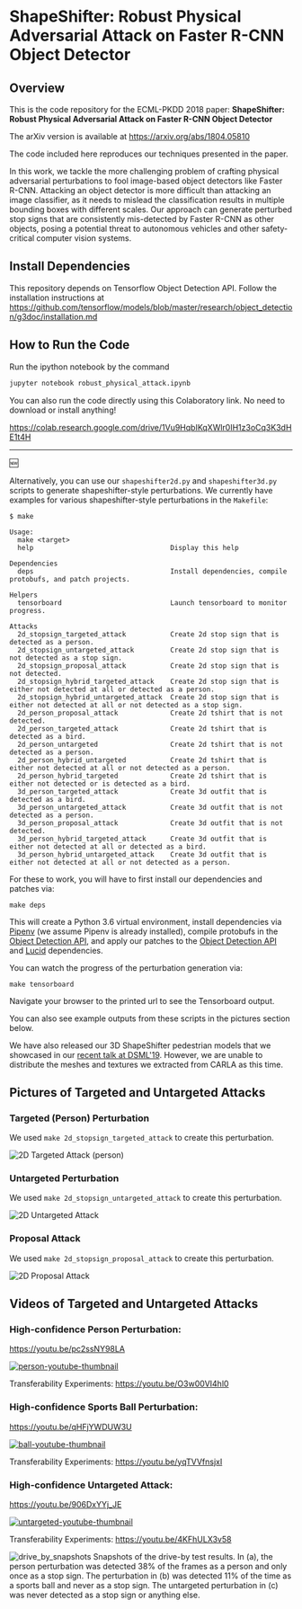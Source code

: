 # ShapeShifter: Robust Physical Adversarial Attack on Faster R-CNN Object Detector

## Overview

This is the code repository for the ECML-PKDD 2018 paper: **ShapeShifter: Robust Physical Adversarial Attack on Faster R-CNN Object Detector**

The arXiv version is available at https://arxiv.org/abs/1804.05810

The code included here reproduces our techniques presented in the paper.

In this work, we tackle the more challenging problem of crafting physical adversarial perturbations to fool image-based object detectors like Faster R-CNN.
Attacking an object detector is more difficult than attacking an image classifier, as it needs to mislead the classification results in multiple bounding boxes with different scales.
Our approach can generate perturbed stop signs that are consistently mis-detected by Faster R-CNN as other objects, posing a potential threat to autonomous vehicles and other safety-critical computer vision systems.


## Install Dependencies

This repository depends on Tensorflow Object Detection API.
Follow the installation instructions at https://github.com/tensorflow/models/blob/master/research/object_detection/g3doc/installation.md

## How to Run the Code

Run the ipython notebook by the command
```bash
jupyter notebook robust_physical_attack.ipynb
```

You can also run the code directly using this Colaboratory link. No need to download or install anything!

https://colab.research.google.com/drive/1Vu9HqbIKqXWlr0IH1z3oCq3K3dHE1t4H

---
:new:

Alternatively, you can use our `shapeshifter2d.py` and `shapeshifter3d.py` scripts to generate shapeshifter-style perturbations. We currently have examples for various shapeshifter-style perturbations in the `Makefile`:
```
$ make

Usage:
  make <target>
  help                                  Display this help

Dependencies
  deps                                  Install dependencies, compile protobufs, and patch projects.

Helpers
  tensorboard                           Launch tensorboard to monitor progress.

Attacks
  2d_stopsign_targeted_attack           Create 2d stop sign that is detected as a person.
  2d_stopsign_untargeted_attack         Create 2d stop sign that is not detected as a stop sign.
  2d_stopsign_proposal_attack           Create 2d stop sign that is not detected.
  2d_stopsign_hybrid_targeted_attack    Create 2d stop sign that is either not detected at all or detected as a person.
  2d_stopsign_hybrid_untargeted_attack  Create 2d stop sign that is either not detected at all or not detected as a stop sign.
  2d_person_proposal_attack             Create 2d tshirt that is not detected.
  2d_person_targeted_attack             Create 2d tshirt that is detected as a bird.
  2d_person_untargeted                  Create 2d tshirt that is not detected as a person.
  2d_person_hybrid_untargeted           Create 2d tshirt that is either not detected at all or not detected as a person.
  2d_person_hybrid_targeted             Create 2d tshirt that is either not detected or is detected as a bird.
  3d_person_targeted_attack             Create 3d outfit that is detected as a bird.
  3d_person_untargeted_attack           Create 3d outfit that is not detected as a person.
  3d_person_proposal_attack             Create 3d outfit that is not detected.
  3d_person_hybrid_targeted_attack      Create 3d outfit that is either not detected at all or detected as a bird.
  3d_person_hybrid_untargeted_attack    Create 3d outfit that is either not detected at all or not detected as a person.
```

For these to work, you will have to first install our dependencies and patches via:
```
make deps
```
This will create a Python 3.6 virtual environment, install dependencies via [Pipenv](https://pipenv.kennethreitz.org/en/latest/) (we assume Pipenv is already installed), compile protobufs in the [Object Detection API](https://github.com/tensorflow/models/tree/master/research/object_detection), and apply our patches to the [Object Detection API](https://github.com/tensorflow/models/tree/master/research/object_detection) and [Lucid](https://github.com/tensorflow/lucid) dependencies.

You can watch the progress of the perturbation generation via:
```
make tensorboard
```
Navigate your browser to the printed url to see the Tensorboard output.

You can also see example outputs from these scripts in the pictures section below.

We have also released our 3D ShapeShifter pedestrian models that we showcased in our [recent talk at DSML'19](https://arxiv.org/abs/1904.12622). However, we are unable to distribute the meshes and textures we extracted from CARLA as this time.

## Pictures of Targeted and Untargeted Attacks
### Targeted (Person) Perturbation
We used `make 2d_stopsign_targeted_attack` to create this perturbation.

![2D Targeted Attack (person)](imgs/2d_targeted_attack.png)

### Untargeted Perturbation
We used `make 2d_stopsign_untargeted_attack` to create this perturbation.

![2D Untargeted Attack](imgs/2d_untargeted_attack.png)

### Proposal Attack
We used `make 2d_stopsign_proposal_attack` to create this perturbation.

![2D Proposal Attack](imgs/2d_proposal_attack.png)

## Videos of Targeted and Untargeted Attacks

### High-confidence Person Perturbation:
https://youtu.be/pc2ssNY98LA

[![person-youtube-thumbnail](imgs/person-youtube-thumbnail.png)](https://youtu.be/pc2ssNY98LA)

Transferability Experiments: https://youtu.be/O3w00VI4hl0

### High-confidence Sports Ball Perturbation:
https://youtu.be/qHFjYWDUW3U

[![ball-youtube-thumbnail](imgs/ball-youtube-thumbnail.png)](https://youtu.be/qHFjYWDUW3U)

Transferability Experiments: https://youtu.be/yqTVVfnsjxI

### High-confidence Untargeted Attack:
https://youtu.be/906DxYYj_JE

[![untargeted-youtube-thumbnail](imgs/untargeted-youtube-thumbnail.png)](https://youtu.be/906DxYYj_JE)

Transferability Experiments: https://youtu.be/4KFhULX3v58

![drive_by_snapshots](imgs/drive_by_snapshots.jpg)
Snapshots of the drive-by test results. In (a), the person perturbation was detected 38% of the frames as a person and only once as a stop sign. The perturbation in (b) was detected 11% of the time as a sports ball and never as a stop sign. The untargeted perturbation in (c) was never detected as a stop sign or anything else.


